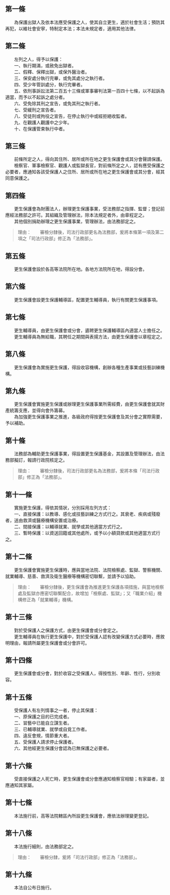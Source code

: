 第一條 
-------
　　為保護出獄人及依本法應受保護之人，使其自立更生，適於社會生活；預防其再犯，以維社會安寧，特制定本法；本法未規定者，適用其他法律。  


第二條 
-------
　　左列之人，得予以保護：  
　　一、執行期滿，或赦免出獄者。  
　　二、假釋、保釋出獄，或保外醫治者。  
　　三、保安處分執行完畢，或免其處分之執行者。  
　　四、受少年管訓處分，執行完畢者。  
　　五、依刑事訴訟法第二百五十三條或軍事審判法第一百四十七條，以不起訴為適當，而予以不起訴之處分者。  
　　六、受免除其刑之宣告，或免其刑之執行者。  
　　七、受緩刑之宣告者。  
　　八、受徒刑或拘役之宣告，在停止執行中或經拒絕收監者。  
　　九、在觀護人觀護中之少年。  
　　十、在保護管束執行中者。  


第三條 
-------
　　前條所定之人，得向其住所、居所或所在地之更生保護會或其分會聲請保護。  
　　檢察官、軍事檢察官、觀護人或監獄長官，對前條所定之人，認有應受保護之必要者，應通知各該受保護人之住所、居所或所在地之更生保護會或其分會，經其同意保護之。  


第四條 
-------
　　更生保護會為財團法人，辦理更生保護事業，受法務部之指揮、監督；登記前應經法務部之許可。其組織及管理辦法，除本法規定者外，由章程定之。  
　　其他個別捐助辦理之更生保護事業，管理辦法，由法務部定之。  
> 理由：　　審檢分隸後，司法行政部更名為法務部，爰將本條第一項及第二項之「司法行政部」修正為「法務部」。



第五條 
-------
　　更生保護會設於各高等法院所在地。各地方法院所在地，得設分會。  


第六條 
-------
　　更生保護會設更生保護輔導區，配置更生輔導員，執行有關更生保護事項。  


第七條 
-------
　　更生輔導員，由更生保護會或分會，遴聘更生保護輔導區內適當人士擔任之。  
　　更生輔導員為無給職，其聘任之期間與表揚方法，由更生保護會以章程定之。  


第八條 
-------
　　更生保護會為實施更生保護，得設收容機構，創辦各種生產事業或技藝訓練機構。  


第九條 
-------
　　更生保護會實施更生保護或辦理更生保護事業所需經費，由更生保護會就其財產統籌支應，並得向會外籌募。  
　　為加強更生保護事業之推進，各級政府得按更生保護會及其分會之實際需要，予以補助。  


第十條 
-------
　　法務部為輔助更生保護事業，得設置更生保護基金，其設置及管理辦法，由法務部擬訂，報請行政院核定之。  
> 理由：　　審檢分隸後，司法行政部更名為法務部，爰將本條「司法行政部」修正為「法務部」。



第十一條 
---------
　　實施更生保護，得依其情狀，分別採用左列方式：  
　　一、直接保護：以教導、感化或技藝訓練之方式行之。其衰老、疾病或殘廢者，送由救濟或醫療機構安置或治療。  
　　二、間接保護：以輔導就業、就學或其他適當方式行之。  
　　三、暫時保護：以資送回籍或其他處所，或予以小額貸款或其他適當方式行之。  


第十二條 
---------
　　更生保護會實施更生保護時，應與當地法院、法院檢察處、監獄、警察機關、就業輔導、慈善、救濟及衛生醫療等機構密切聯繫，並請予以協助。  
> 理由：　　審檢分隸後，更生保護會為推進更生保護各項措施，與當地檢察處及監獄亦應密切聯繫配合，故增加「檢察處、監獄」；又「職業介紹」機構修正為「就業輔導」機構。



第十三條 
---------
　　對於受保護人之保護方式，由更生保護會或分會定之。  
　　更生輔導員在執行更生保護中，對於受保護人認有改變保護方式必要時，應敘明理由，報請所屬更生保護會或分會許可。  


第十四條 
---------
　　更生保護會或分會，對於收容之受保護人，得按性別、年齡、性行，分別收容。  


第十五條 
---------
　　受保護人有左列情事之一者，停止其保護：  
　　一、原保護之目的已完成者。  
　　二、習藝中已能自立謀生者。  
　　三、已輔導就業、就學或自覓工作者。  
　　四、違反會規，情節重大者。  
　　五、受保護人請求停止保護者。  
　　六、其他經更生保護分會認為已無保護之必要者。  


第十六條 
---------
　　受直接保護之人死亡時，更生保護會或分會應通知檢察官相驗；有家屬者，並應通知其家屬。  


第十七條 
---------
　　本法施行前，高等法院轄區內所設更生保護會，應依法辦理變更登記。  


第十八條 
---------
　　本法施行細則，由法務部定之。  
> 理由：　　審檢分隸，爰將「司法行政部」修正為「法務部」。



第十九條 
---------
　　本法自公布日施行。